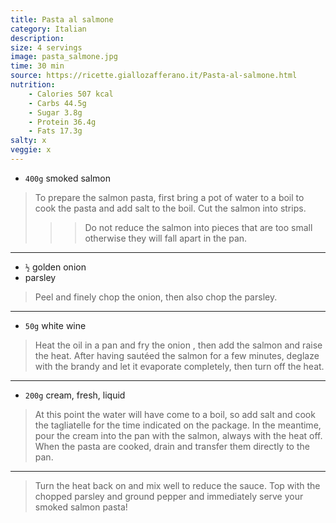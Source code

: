 ```yaml
---
title: Pasta al salmone
category: Italian
description:
size: 4 servings
image: pasta_salmone.jpg
time: 30 min
source: https://ricette.giallozafferano.it/Pasta-al-salmone.html
nutrition:
	- Calories 507 kcal
	- Carbs 44.5g
	- Sugar 3.8g
	- Protein 36.4g
	- Fats 17.3g
salty: x
veggie: x
---
```


* `400g` smoked salmon

> To prepare the salmon pasta, first bring a pot of water to a boil to cook the pasta and add salt to the boil. Cut the salmon into strips.
>
>>> Do not reduce the salmon into pieces that are too small otherwise they will fall apart in the pan.

---

* `½` golden onion
* parsley

> Peel and finely chop the onion, then also chop the parsley.

---

* `50g` white wine

> Heat the oil in a pan and fry the onion , then add the salmon and raise the heat. After having sautéed the salmon for a few minutes, deglaze with the brandy and let it evaporate completely, then turn off the heat.

---

* `200g` cream, fresh, liquid

> At this point the water will have come to a boil, so add salt and cook the tagliatelle for the time indicated on the package. In the meantime, pour the cream into the pan with the salmon, always with the heat off. When the pasta are cooked, drain and transfer them directly to the pan.

---

> Turn the heat back on and mix well to reduce the sauce. Top with the chopped parsley and ground pepper and immediately serve your smoked salmon pasta!
